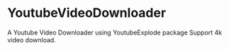 # YoutubeVideoDownloader
A Youtube Video Downloader using YoutubeExplode package
Support 4k video download.
